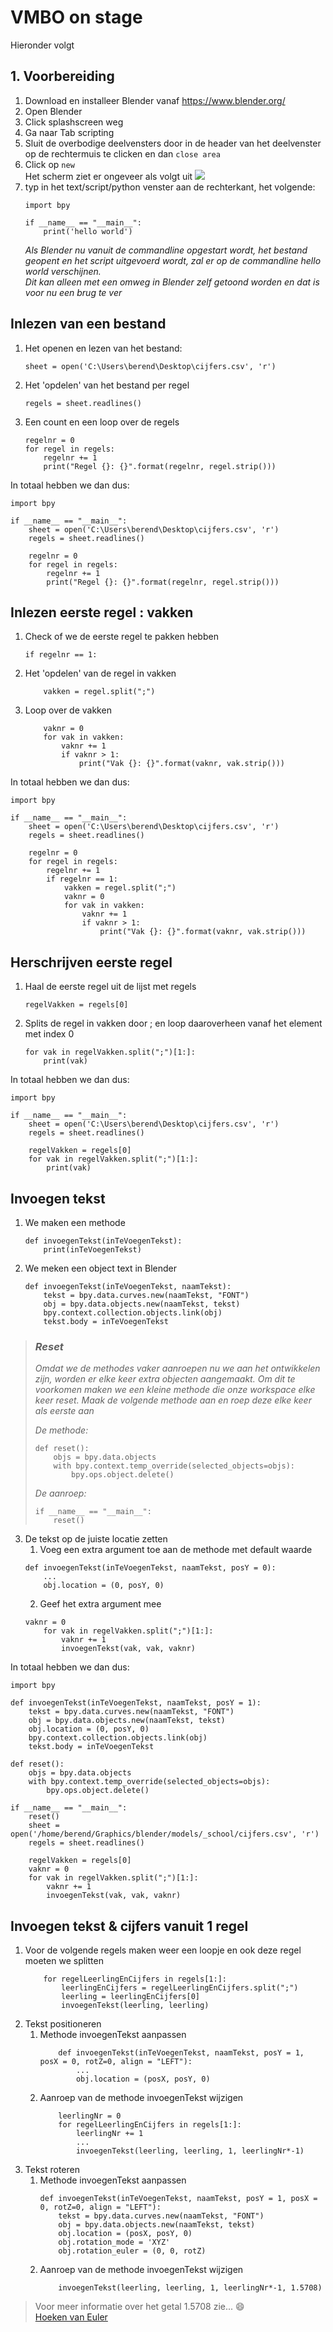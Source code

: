 # VMBO on stage


Hieronder volgt 


## 1. Voorbereiding
1. Download en installeer Blender vanaf https://www.blender.org/
2. Open Blender
3. Click splashscreen weg
4. Ga naar Tab scripting
5. Sluit de overbodige deelvensters door in de header van het deelvenster op de rechtermuis te clicken en dan `close area`
6. Click op `new`  
Het scherm ziet er ongeveer als volgt uit
![](./images/screenshot_1.png)
7. typ in het text/script/python venster aan de rechterkant, het volgende:  
    ```
    import bpy

    if __name__ == "__main__":
        print('hello world')
    ```
    _Als Blender nu vanuit de commandline opgestart wordt, het bestand  geopent en het script uitgevoerd wordt, zal er op de commandline hello world verschijnen.  
    Dit kan alleen met een omweg in Blender zelf getoond worden en dat is voor nu een brug te ver_

## Inlezen van een bestand
1. Het openen en lezen van het bestand:
    ```
    sheet = open('C:\Users\berend\Desktop\cijfers.csv', 'r')
    ```
2. Het 'opdelen' van het bestand per regel
    ```
    regels = sheet.readlines()
    ```
3. Een count en een loop over de regels
    ```
    regelnr = 0
    for regel in regels:
        regelnr += 1
        print("Regel {}: {}".format(regelnr, regel.strip()))
    ```
In totaal hebben we dan dus:
```
import bpy

if __name__ == "__main__":
    sheet = open('C:\Users\berend\Desktop\cijfers.csv', 'r')
    regels = sheet.readlines()

    regelnr = 0
    for regel in regels:
        regelnr += 1
        print("Regel {}: {}".format(regelnr, regel.strip()))
```

## Inlezen eerste regel : vakken

1. Check of we de eerste regel te pakken hebben
    ```
    if regelnr == 1:
    ```
2. Het 'opdelen' van de regel in vakken
    ```
        vakken = regel.split(";")
    ```
3. Loop over de vakken
    ```
        vaknr = 0
        for vak in vakken:
            vaknr += 1
            if vaknr > 1:
                print("Vak {}: {}".format(vaknr, vak.strip()))
    ```
In totaal hebben we dan dus:
```
import bpy

if __name__ == "__main__":
    sheet = open('C:\Users\berend\Desktop\cijfers.csv', 'r')
    regels = sheet.readlines()

    regelnr = 0
    for regel in regels:
        regelnr += 1
        if regelnr == 1:
            vakken = regel.split(";")
            vaknr = 0
            for vak in vakken:
                vaknr += 1
                if vaknr > 1:
                    print("Vak {}: {}".format(vaknr, vak.strip()))
```

## Herschrijven eerste regel

1. Haal de eerste regel uit de lijst met regels
    ```
    regelVakken = regels[0]
    ```
2. Splits de regel in vakken door ; en loop daaroverheen vanaf het element met index 0
    ```
    for vak in regelVakken.split(";")[1:]:
        print(vak)
    ```
In totaal hebben we dan dus:
```
import bpy

if __name__ == "__main__":
    sheet = open('C:\Users\berend\Desktop\cijfers.csv', 'r')
    regels = sheet.readlines()

    regelVakken = regels[0]
    for vak in regelVakken.split(";")[1:]:
        print(vak)
```

## Invoegen tekst
1. We maken een methode
    ```
    def invoegenTekst(inTeVoegenTekst):
        print(inTeVoegenTekst)
    ```
2. We meken een object text in Blender
    ```
    def invoegenTekst(inTeVoegenTekst, naamTekst):
        tekst = bpy.data.curves.new(naamTekst, "FONT")
        obj = bpy.data.objects.new(naamTekst, tekst)
        bpy.context.collection.objects.link(obj)
        tekst.body = inTeVoegenTekst
    ```
 
> ### _Reset_
> _Omdat we de methodes vaker aanroepen nu we aan het ontwikkelen zijn, worden er elke keer extra objecten aangemaakt. Om dit te voorkomen maken we een kleine methode die onze workspace elke keer reset. Maak de volgende methode aan en roep deze elke keer als eerste aan_
>
> _De methode:_
> ```
> def reset():
>     objs = bpy.data.objects
>     with bpy.context.temp_override(selected_objects=objs):
>         bpy.ops.object.delete()
> ```
> _De aanroep:_
> ```
> if __name__ == "__main__":
>     reset()
> ```
3. De tekst op de juiste locatie zetten
    1. Voeg een extra argument toe aan de methode met default waarde
    ```
    def invoegenTekst(inTeVoegenTekst, naamTekst, posY = 0):
        ...
        obj.location = (0, posY, 0)
    ```
    2. Geef het extra argument mee
    ```
    vaknr = 0
        for vak in regelVakken.split(";")[1:]:
            vaknr += 1
            invoegenTekst(vak, vak, vaknr)
    ```
In totaal hebben we dan dus:
```
import bpy

def invoegenTekst(inTeVoegenTekst, naamTekst, posY = 1):
    tekst = bpy.data.curves.new(naamTekst, "FONT")
    obj = bpy.data.objects.new(naamTekst, tekst)
    obj.location = (0, posY, 0)
    bpy.context.collection.objects.link(obj)
    tekst.body = inTeVoegenTekst
    
def reset():
    objs = bpy.data.objects
    with bpy.context.temp_override(selected_objects=objs):
        bpy.ops.object.delete()

if __name__ == "__main__":
    reset()
    sheet = open('/home/berend/Graphics/blender/models/_school/cijfers.csv', 'r')
    regels = sheet.readlines()
    
    regelVakken = regels[0]
    vaknr = 0
    for vak in regelVakken.split(";")[1:]:
        vaknr += 1
        invoegenTekst(vak, vak, vaknr)
```
## Invoegen tekst & cijfers vanuit 1 regel
1. Voor de volgende regels maken weer een loopje en ook deze regel moeten we splitten
    ```
        for regelLeerlingEnCijfers in regels[1:]:
            leerlingEnCijfers = regelLeerlingEnCijfers.split(";")
            leerling = leerlingEnCijfers[0]
            invoegenTekst(leerling, leerling)
    ```
2. Tekst positioneren
    1. Methode invoegenTekst aanpassen
        ```
            def invoegenTekst(inTeVoegenTekst, naamTekst, posY = 1, posX = 0, rotZ=0, align = "LEFT"):
                ...
                obj.location = (posX, posY, 0)
        ```
    2. Aanroep van de methode invoegenTekst wijzigen
        ```
            leerlingNr = 0
            for regelLeerlingEnCijfers in regels[1:]:
                leerlingNr += 1
                ...
                invoegenTekst(leerling, leerling, 1, leerlingNr*-1)
        ```
3. Tekst roteren
    1. Methode invoegenTekst aanpassen
        ```
        def invoegenTekst(inTeVoegenTekst, naamTekst, posY = 1, posX = 0, rotZ=0, align = "LEFT"):
            tekst = bpy.data.curves.new(naamTekst, "FONT")
            obj = bpy.data.objects.new(naamTekst, tekst)
            obj.location = (posX, posY, 0)
            obj.rotation_mode = 'XYZ'
            obj.rotation_euler = (0, 0, rotZ)
        ```
    2. Aanroep van de methode invoegenTekst wijzigen
        ```
            invoegenTekst(leerling, leerling, 1, leerlingNr*-1, 1.5708)
        ```

> Voor meer informatie over het getal 1.5708 zie... :smile:  
> [Hoeken van Euler](https://nl.wikipedia.org/wiki/Hoeken_van_Euler)

